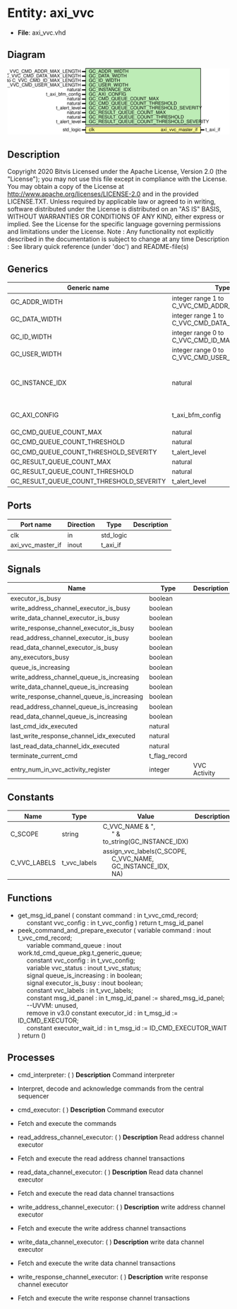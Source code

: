 # Entity: axi_vvc

- **File**: axi_vvc.vhd
## Diagram

![Diagram](axi_vvc.svg "Diagram")
## Description

Copyright 2020 Bitvis
Licensed under the Apache License, Version 2.0 (the "License"); you may not use this file except in compliance with the License.
You may obtain a copy of the License at http://www.apache.org/licenses/LICENSE-2.0 and in the provided LICENSE.TXT.
Unless required by applicable law or agreed to in writing, software distributed under the License is distributed on
an "AS IS" BASIS, WITHOUT WARRANTIES OR CONDITIONS OF ANY KIND, either express or implied.
See the License for the specific language governing permissions and limitations under the License.
Note : Any functionality not explicitly described in the documentation is subject to change at any time
Description   : See library quick reference (under 'doc') and README-file(s)
## Generics

| Generic name                             | Type                                         | Value                    | Description                               |
| ---------------------------------------- | -------------------------------------------- | ------------------------ | ----------------------------------------- |
| GC_ADDR_WIDTH                            | integer range 1 to C_VVC_CMD_ADDR_MAX_LENGTH | 8                        |                                           |
| GC_DATA_WIDTH                            | integer range 1 to C_VVC_CMD_DATA_MAX_LENGTH | 32                       |                                           |
| GC_ID_WIDTH                              | integer range 0 to C_VVC_CMD_ID_MAX_LENGTH   | 8                        |                                           |
| GC_USER_WIDTH                            | integer range 0 to C_VVC_CMD_USER_MAX_LENGTH | 8                        |                                           |
| GC_INSTANCE_IDX                          | natural                                      | 1                        | Instance index for this AXI_VVCT instance |
| GC_AXI_CONFIG                            | t_axi_bfm_config                             | C_AXI_BFM_CONFIG_DEFAULT | Behavior specification for BFM            |
| GC_CMD_QUEUE_COUNT_MAX                   | natural                                      | 1000                     |                                           |
| GC_CMD_QUEUE_COUNT_THRESHOLD             | natural                                      | 950                      |                                           |
| GC_CMD_QUEUE_COUNT_THRESHOLD_SEVERITY    | t_alert_level                                | WARNING                  |                                           |
| GC_RESULT_QUEUE_COUNT_MAX                | natural                                      | 1000                     |                                           |
| GC_RESULT_QUEUE_COUNT_THRESHOLD          | natural                                      | 950                      |                                           |
| GC_RESULT_QUEUE_COUNT_THRESHOLD_SEVERITY | t_alert_level                                | WARNING                  |                                           |
## Ports

| Port name         | Direction | Type      | Description |
| ----------------- | --------- | --------- | ----------- |
| clk               | in        | std_logic |             |
| axi_vvc_master_if | inout     | t_axi_if  |             |
## Signals

| Name                                       | Type          | Description  |
| ------------------------------------------ | ------------- | ------------ |
| executor_is_busy                           | boolean       |              |
| write_address_channel_executor_is_busy     | boolean       |              |
| write_data_channel_executor_is_busy        | boolean       |              |
| write_response_channel_executor_is_busy    | boolean       |              |
| read_address_channel_executor_is_busy      | boolean       |              |
| read_data_channel_executor_is_busy         | boolean       |              |
| any_executors_busy                         | boolean       |              |
| queue_is_increasing                        | boolean       |              |
| write_address_channel_queue_is_increasing  | boolean       |              |
| write_data_channel_queue_is_increasing     | boolean       |              |
| write_response_channel_queue_is_increasing | boolean       |              |
| read_address_channel_queue_is_increasing   | boolean       |              |
| read_data_channel_queue_is_increasing      | boolean       |              |
| last_cmd_idx_executed                      | natural       |              |
| last_write_response_channel_idx_executed   | natural       |              |
| last_read_data_channel_idx_executed        | natural       |              |
| terminate_current_cmd                      | t_flag_record |              |
| entry_num_in_vvc_activity_register         | integer       | VVC Activity |
## Constants

| Name         | Type         | Value                                                                                                                                                                    | Description |
| ------------ | ------------ | ------------------------------------------------------------------------------------------------------------------------------------------------------------------------ | ----------- |
| C_SCOPE      | string       |  C_VVC_NAME & ",<br><span style="padding-left:20px">" & to_string(GC_INSTANCE_IDX)                                                                                       |             |
| C_VVC_LABELS | t_vvc_labels |  assign_vvc_labels(C_SCOPE,<br><span style="padding-left:20px"> C_VVC_NAME,<br><span style="padding-left:20px"> GC_INSTANCE_IDX,<br><span style="padding-left:20px"> NA) |             |
## Functions
- get_msg_id_panel <font id="function_arguments">( constant command    : in t_vvc_cmd_record;<br><span style="padding-left:20px"> constant vvc_config : in t_vvc_config ) </font> <font id="function_return">return t_msg_id_panel </font>
- peek_command_and_prepare_executor <font id="function_arguments">( variable command              : inout t_vvc_cmd_record;<br><span style="padding-left:20px"> variable command_queue        : inout work.td_cmd_queue_pkg.t_generic_queue;<br><span style="padding-left:20px"> constant vvc_config           : in    t_vvc_config;<br><span style="padding-left:20px"> variable vvc_status           : inout t_vvc_status;<br><span style="padding-left:20px"> signal   queue_is_increasing  : in    boolean;<br><span style="padding-left:20px"> signal   executor_is_busy     : inout boolean;<br><span style="padding-left:20px"> constant vvc_labels           : in    t_vvc_labels;<br><span style="padding-left:20px"> constant msg_id_panel         : in    t_msg_id_panel := shared_msg_id_panel;<br><span style="padding-left:20px"> --UVVM: unused,<br><span style="padding-left:20px"> remove in v3.0 constant executor_id          : in    t_msg_id := ID_CMD_EXECUTOR;<br><span style="padding-left:20px"> constant executor_wait_id     : in    t_msg_id := ID_CMD_EXECUTOR_WAIT ) </font> <font id="function_return">return ()</font>
## Processes
- cmd_interpreter: (  )
**Description**
Command interpreter
- Interpret, decode and acknowledge commands from the central sequencer

- cmd_executor: (  )
**Description**
Command executor
- Fetch and execute the commands

- read_address_channel_executor: (  )
**Description**
Read address channel executor
- Fetch and execute the read address channel transactions

- read_data_channel_executor: (  )
**Description**
Read data channel executor
- Fetch and execute the read data channel transactions

- write_address_channel_executor: (  )
**Description**
write address channel executor
- Fetch and execute the write address channel transactions

- write_data_channel_executor: (  )
**Description**
write data channel executor
- Fetch and execute the write data channel transactions

- write_response_channel_executor: (  )
**Description**
write response channel executor
- Fetch and execute the write response channel transactions

